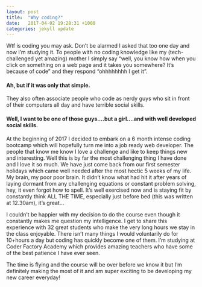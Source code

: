 ```yaml
---
layout: post
title:  "Why coding?"
date:   2017-04-02 19:28:31 +1000
categories: jekyll update
---
```


Wtf is coding you may ask. Don’t be alarmed I asked that too one day and now I’m studying it. To people with no coding knowledge like my (tech-challenged yet amazing) mother I simply say “well, you know how when you click on something on a web page and it takes you somewhere? It’s because of code” and they respond “ohhhhhhhh I get it”.

#### Ah, but if it was only that simple.

They also often associate people who code as nerdy guys who sit in front of their computers all day and have terrible social skills.

#### Well, I want to be one of those guys….but a girl….and with well developed social skills.

At the beginning of 2017 I decided to embark on a 6 month intense coding bootcamp which will hopefully turn me into a job ready web developer. The people that know me know I love a challenge and like to keep things new and interesting. Well this is by far the most challenging thing I have done and I love it so much. We have just come back from our first semester holidays which came well needed after the most hectic 5 weeks of my life. My brain, my poor poor brain. It didn’t know what had hit it after years of laying dormant from any challenging equations or constant problem solving, hey, it even forgot how to spell. It’s well exercised now and is staying fit by constantly think ALL THE TIME, especially just before bed (this was written at 12.30am), it’s great…

I couldn’t be happier with my decision to do the course even though it constantly makes me question my intelligence. I get to share this experience with 32 great students who make the very long hours we stay in the class enjoyable. There isn’t many things I would voluntarily do for 10+hours a day but coding has quickly become one of them. I’m studying at Coder Factory Academy which provides amazing teachers who have some of the best patience I have ever seen.

The time is flying and the course will be over before we know it but I’m definitely making the most of it and am super exciting to be developing my new career everyday!
